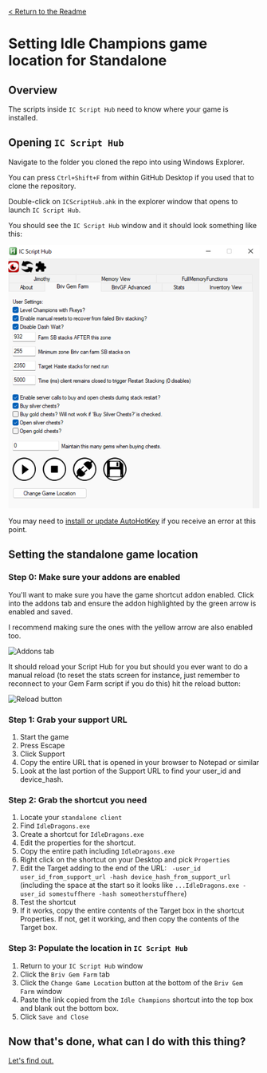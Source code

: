 [< Return to the Readme](../Readme.md)

# Setting Idle Champions game location for Standalone

## Overview

The scripts inside `IC Script Hub` need to know where your game is installed.

## Opening `IC Script Hub`

Navigate to the folder you cloned the repo into using Windows Explorer. 

You can press `Ctrl+Shift+F` from within GitHub Desktop if you used that to clone the repository.

Double-click on `ICScriptHub.ahk` in the explorer window that opens to launch `IC Script Hub`.

You should see the `IC Script Hub` window and it should look something like this:

![IC Script Hub window](../docimages/ic-script-hub-v2.png)

You may need to [install or update AutoHotKey](https://www.autohotkey.com/) if you receive an error at this point.

## Setting the standalone game location
### Step 0: Make sure your addons are enabled

You'll want to make sure you have the game shortcut addon enabled. Click into the addons tab and ensure the addon highlighted by the green arrow is enabled and saved.

I recommend making sure the ones with the yellow arrow are also enabled too.

![Addons tab](../docimages/addons-tab.png)

It should reload your Script Hub for you but should you ever want to do a manual reload (to reset the stats screen for instance, just remember to reconnect to your Gem Farm script if you do this) hit the reload button:

![Reload button](../docimages/reload-script-hub.png)

### Step 1: Grab your support URL

1. Start the game
2. Press Escape
3. Click Support
4. Copy the entire URL that is opened in your browser to Notepad or similar
5. Look at the last portion of the Support URL to find your user_id and device_hash.

### Step 2: Grab the shortcut you need

1. Locate your `standalone client`
2. Find `IdleDragons.exe`
3. Create a shortcut for `IdleDragons.exe`
4. Edit the properties for the shortcut.
5. Copy the entire path including `IdleDragons.exe`
6. Right click on the shortcut on your Desktop and pick `Properties`
7. Edit the Target adding to the end of the URL:
   ` -user_id user_id_from_support_url -hash device_hash_from_support_url` (including the space at the start so it looks like `...IdleDragons.exe -user_id somestuffhere -hash someotherstuffhere`)
8. Test the shortcut
9. If it works, copy the entire contents of the Target box in the shortcut Properties. If not, get it working, and then copy the contents of the Target box.

### Step 3: Populate the location in `IC Script Hub`

1. Return to your `IC Script Hub` window
2. Click the `Briv Gem Farm` tab
3. Click the `Change Game Location` button at the bottom of the `Briv Gem Farm` window
4. Paste the link copied from the `Idle Champions` shortcut into the top box and blank out the bottom box.
5. Click `Save and Close`

## Now that's done, what can I do with this thing?

[Let's find out.](an-introduction-to-ic-script-hub.md)